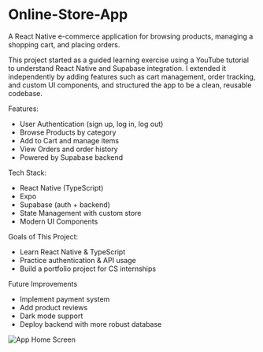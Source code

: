 # Online-Store-App
A React Native e-commerce application for browsing products, managing a shopping cart, and placing orders.

This project started as a guided learning exercise using a YouTube tutorial to understand React Native and Supabase integration. 
I extended it independently by adding features such as cart management, order tracking, and custom UI components, and structured the app to be a clean, reusable codebase.

Features:
- User Authentication (sign up, log in, log out)
- Browse Products by category
- Add to Cart and manage items
- View Orders and order history
- Powered by Supabase backend

Tech Stack:
- React Native (TypeScript)
- Expo
- Supabase (auth + backend)
- State Management with custom store
- Modern UI Components

Goals of This Project:
- Learn React Native & TypeScript
- Practice authentication & API usage
- Build a portfolio project for CS internships

Future Improvements
- Implement payment system
- Add product reviews
- Dark mode support
- Deploy backend with more robust database

![App Home Screen](assets/images/Screenshot_2025-08-26_165058.png)
